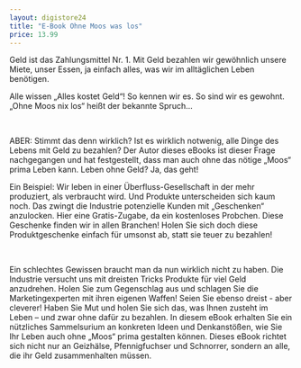 ```yaml
---
layout: digistore24
title: "E-Book Ohne Moos was los"
price: 13.99
---
```

<p></p>
<p>Geld ist das Zahlungsmittel Nr. 1. Mit Geld bezahlen wir gew&#xF6;hnlich unsere Miete, unser Essen, ja einfach alles, was wir im allt&#xE4;glichen Leben ben&#xF6;tigen.</p>
<p>Alle wissen &#x201E;Alles kostet Geld&#x201C;! So kennen wir es. So sind wir es gewohnt. &#x201E;Ohne Moos nix los&#x201C; hei&#xDF;t der bekannte Spruch&#x2026;</p>
<p>&#xA0;</p>
<p>ABER: Stimmt das denn wirklich? Ist es wirklich notwenig, alle Dinge des Lebens mit Geld zu bezahlen? Der Autor dieses eBooks ist dieser Frage nachgegangen und hat festgestellt, dass man auch ohne das n&#xF6;tige &#x201E;Moos&#x201C; prima Leben kann. Leben ohne Geld? Ja, das geht!</p>
<p>Ein Beispiel: Wir leben in einer &#xDC;berfluss-Gesellschaft in der mehr produziert, als verbraucht wird. Und Produkte unterscheiden sich kaum noch. Das zwingt die Industrie potenzielle Kunden mit &#x201E;Geschenken&#x201C; anzulocken. Hier eine Gratis-Zugabe, da ein kostenloses Probchen. Diese Geschenke finden wir in allen Branchen! Holen Sie sich doch diese Produktgeschenke einfach f&#xFC;r umsonst ab, statt sie teuer zu bezahlen!</p>
<p>&#xA0;</p>
<p>Ein schlechtes Gewissen braucht man da nun wirklich nicht zu haben. Die Industrie versucht uns mit dreisten Tricks Produkte f&#xFC;r viel Geld anzudrehen. Holen Sie zum Gegenschlag aus und schlagen Sie die Marketingexperten mit ihren eigenen Waffen! Seien Sie ebenso dreist - aber cleverer! Haben Sie Mut und holen Sie sich das, was Ihnen zusteht im Leben &#x2013; und zwar ohne daf&#xFC;r zu bezahlen. In diesem eBook erhalten Sie ein n&#xFC;tzliches Sammelsurium an konkreten Ideen und Denkanst&#xF6;&#xDF;en, wie Sie Ihr Leben auch ohne &#x201E;Moos&#x201C; prima gestalten k&#xF6;nnen. Dieses eBook richtet sich nicht nur an Geizh&#xE4;lse, Pfennigfuchser und Schnorrer, sondern an alle, die ihr Geld zusammenhalten m&#xFC;ssen.</p>
<p>&#xA0;</p>